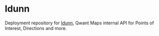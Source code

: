 # Idunn

Deployment repository for [Idunn](https://github.com/QwantResearch/idunn), Qwant Maps internal API for Points of Interest, Directions and more. 
